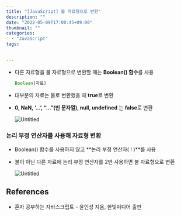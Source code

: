 ```yaml
---
title: "[JavaScript] 불 자료형으로 변환"
description: ""
date: "2022-05-09T17:00:45+09:00"
thumbnail: ""
categories:
  - "JavaScript"
tags:
 

---
```

<!--more-->

- 다른 자료형을 불 자료형으로 변환할 때는 **Boolean() 함수**를 사용
    
    ```jsx
    Boolean(자료)
    ```
    
- 대부분의 자료는 불로 변환했을 때 **true**로 변환
- **0, NaN, ‘…’, “…”(빈 문자열), null, undefined** 는 **false**로 변환
    
    ![Untitled](/images/lang_javascript/study/JavaScript_불_자료형으로_변환/Untitled.png)
    

### 논리 부정 연산자를 사용해 자료형 변환

- Boolean() 함수를 사용하지 않고 **논리 부정 연산자( ! )**를 사용
- 불이 아닌 다른 자료에 논리 부정 연산자를 2번 사용하면 불 자료형으로 변환
    
    ![Untitled](/images/lang_javascript/study/JavaScript_불_자료형으로_변환/Untitled%201.png)
    

## References

- 혼자 공부하는 자바스크립트 - 윤인성 지음, 한빛미디어 출판
